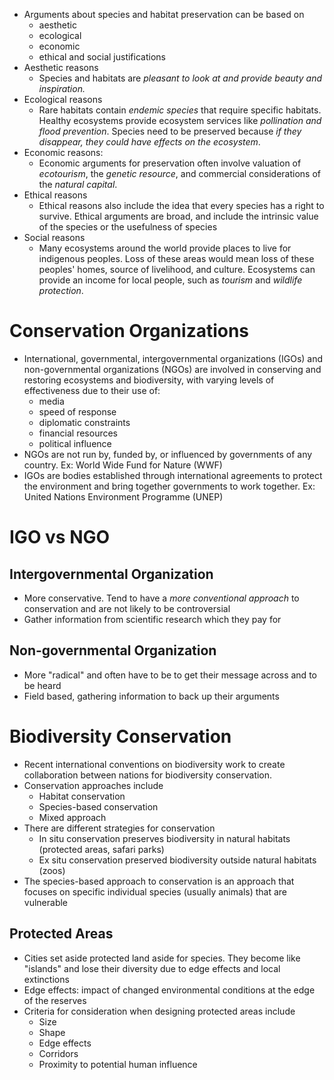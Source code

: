 - Arguments about species and habitat preservation can be based on
	- aesthetic
	- ecological
	- economic
	- ethical and social justifications
- Aesthetic reasons
	- Species and habitats are *pleasant to look at and provide beauty and inspiration.*
- Ecological reasons
	- Rare habitats contain *endemic species* that require specific habitats. Healthy ecosystems provide ecosystem services like *pollination and flood prevention*. Species need to be preserved because *if they disappear, they could have effects on the ecosystem*.
- Economic reasons:
	- Economic arguments for preservation often involve valuation of *ecotourism*, the *genetic resource*, and commercial considerations of the *natural capital*.
- Ethical reasons
	- Ethical reasons also include the idea that every species has a right to survive. Ethical arguments are broad, and include the intrinsic value of the species or the usefulness of species
- Social reasons
	- Many ecosystems around the world provide places to live for indigenous peoples. Loss of these areas would mean loss of these peoples' homes, source of livelihood, and culture. Ecosystems can provide an income for local people, such as *tourism* and *wildlife protection*.
# Conservation Organizations
- International, governmental, intergovernmental organizations (IGOs) and non-governmental organizations (NGOs) are involved in conserving and restoring ecosystems and biodiversity, with varying levels of effectiveness due to their use of:
	- media
	- speed of response
	- diplomatic constraints
	- financial resources
	- political influence
- NGOs are not run by, funded by, or influenced by governments of any country. Ex: World Wide Fund for Nature (WWF)
- IGOs are bodies established through international agreements to protect the environment and bring together governments to work together. Ex: United Nations Environment Programme (UNEP)
# IGO vs NGO
## Intergovernmental Organization
- More conservative. Tend to have a *more conventional approach* to conservation and are not likely to be controversial
- Gather information from scientific research which they pay for
## Non-governmental Organization
- More "radical" and often have to be to get their message across and to be heard
- Field based, gathering information to back up their arguments
# Biodiversity Conservation
- Recent international conventions on biodiversity work to create collaboration between nations for biodiversity conservation.
- Conservation approaches include
	- Habitat conservation
	- Species-based conservation
	- Mixed approach
- There are different strategies for conservation
	- In situ conservation preserves biodiversity in natural habitats (protected areas, safari parks)
	- Ex situ conservation preserved biodiversity outside natural habitats (zoos)
- The species-based approach to conservation is an approach that focuses on specific individual species (usually animals) that are vulnerable
## Protected Areas
- Cities set aside protected land aside for species. They become like "islands" and lose their diversity due to edge effects and local extinctions
- Edge effects: impact of changed environmental conditions at the edge of the reserves
- Criteria for consideration when designing protected areas include
	- Size
	- Shape
	- Edge effects
	- Corridors
	- Proximity to potential human influence
